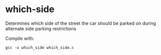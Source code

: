 # which-side
Determines which side of the street the car should be parked on during alternate side parking restrictions

Compile with:
```
gcc -o which_side which_side.c
```
